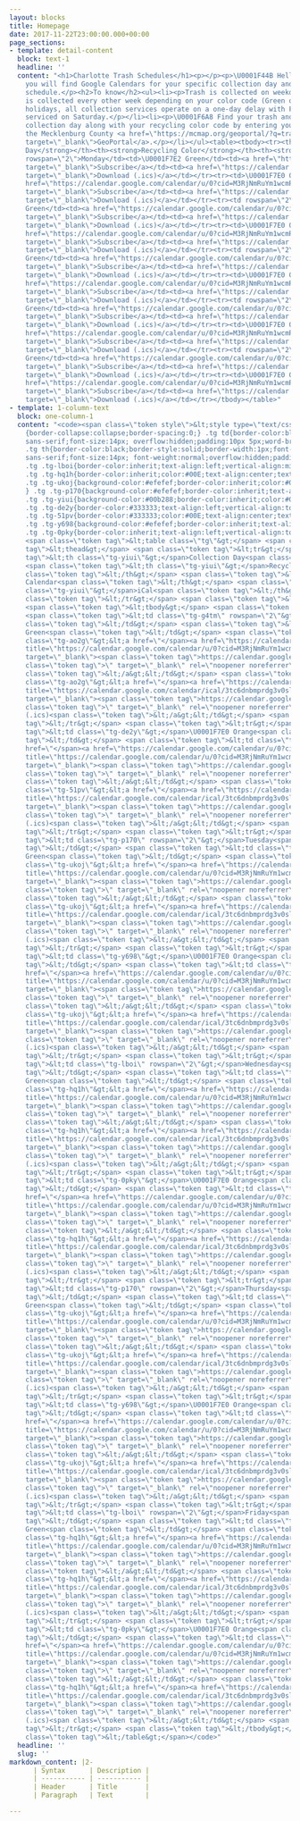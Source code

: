 ```yaml
---
layout: blocks
title: Homepage
date: 2017-11-22T23:00:00.000+00:00
page_sections:
- template: detail-content
  block: text-1
  headline: ''
  content: "<h1>Charlotte Trash Schedules</h1><p></p><p>\U0001F44B Hello fellow Charlotteans!</p><p>Below
    you will find Google Calendars for your specific collection day and recycling
    schedule.</p><h2>To know</h2><ul><li><p>Trash is collected on weekdays M-F.</p></li><li><p>Recycling
    is collected every other week depending on your color code (Green or Orange).</p></li><li><p>Observed
    holidays, all collection services operate on a one-day delay with Friday customers
    serviced on Saturday.</p></li><li><p>\U0001F6A8 Find your trash and recycling
    collection day along with your recycling color code by entering your address at
    the Mecklenburg County <a href=\"https://mcmap.org/geoportal/?q=trash\" title=\"GeoPortal\"
    target=\"_blank\">GeoPortal</a>.</p></li></ul><table><tbody><tr><th><strong>Collection
    Day</strong></th><th><strong>Recycling Color</strong></th><th><strong>Google Calendar</strong></th><th><strong>iCal</strong></th></tr><tr><td
    rowspan=\"2\">Monday</td><td>\U0001F7E2 Green</td><td><a href=\"https://calendar.google.com/calendar/u/0?cid=M3RjNmRuYm1wcmRnM3Ywc2xzZXRidmV0aWtAZ3JvdXAuY2FsZW5kYXIuZ29vZ2xlLmNvbQ\"
    target=\"_blank\">Subscribe</a></td><td><a href=\"https://calendar.google.com/calendar/ical/3tc6dnbmprdg3v0slsetbvetik%40group.calendar.google.com/public/basic.ics\"
    target=\"_blank\">Download (.ics)</a></td></tr><tr><td>\U0001F7E0 Orange</td><td><a
    href=\"https://calendar.google.com/calendar/u/0?cid=M3RjNmRuYm1wcmRnM3Ywc2xzZXRidmV0aWtAZ3JvdXAuY2FsZW5kYXIuZ29vZ2xlLmNvbQ\"
    target=\"_blank\">Subscribe</a></td><td><a href=\"https://calendar.google.com/calendar/ical/3tc6dnbmprdg3v0slsetbvetik%40group.calendar.google.com/public/basic.ics\"
    target=\"_blank\">Download (.ics)</a></td></tr><tr><td rowspan=\"2\">Tuesday</td><td>\U0001F7E2
    Green</td><td><a href=\"https://calendar.google.com/calendar/u/0?cid=M3RjNmRuYm1wcmRnM3Ywc2xzZXRidmV0aWtAZ3JvdXAuY2FsZW5kYXIuZ29vZ2xlLmNvbQ\"
    target=\"_blank\">Subscribe</a></td><td><a href=\"https://calendar.google.com/calendar/ical/3tc6dnbmprdg3v0slsetbvetik%40group.calendar.google.com/public/basic.ics\"
    target=\"_blank\">Download (.ics)</a></td></tr><tr><td>\U0001F7E0 Orange</td><td><a
    href=\"https://calendar.google.com/calendar/u/0?cid=M3RjNmRuYm1wcmRnM3Ywc2xzZXRidmV0aWtAZ3JvdXAuY2FsZW5kYXIuZ29vZ2xlLmNvbQ\"
    target=\"_blank\">Subscribe</a></td><td><a href=\"https://calendar.google.com/calendar/ical/3tc6dnbmprdg3v0slsetbvetik%40group.calendar.google.com/public/basic.ics\"
    target=\"_blank\">Download (.ics)</a></td></tr><tr><td rowspan=\"2\">Wednesday</td><td>\U0001F7E2
    Green</td><td><a href=\"https://calendar.google.com/calendar/u/0?cid=M3RjNmRuYm1wcmRnM3Ywc2xzZXRidmV0aWtAZ3JvdXAuY2FsZW5kYXIuZ29vZ2xlLmNvbQ\"
    target=\"_blank\">Subscribe</a></td><td><a href=\"https://calendar.google.com/calendar/ical/3tc6dnbmprdg3v0slsetbvetik%40group.calendar.google.com/public/basic.ics\"
    target=\"_blank\">Download (.ics)</a></td></tr><tr><td>\U0001F7E0 Orange</td><td><a
    href=\"https://calendar.google.com/calendar/u/0?cid=M3RjNmRuYm1wcmRnM3Ywc2xzZXRidmV0aWtAZ3JvdXAuY2FsZW5kYXIuZ29vZ2xlLmNvbQ\"
    target=\"_blank\">Subscribe</a></td><td><a href=\"https://calendar.google.com/calendar/ical/3tc6dnbmprdg3v0slsetbvetik%40group.calendar.google.com/public/basic.ics\"
    target=\"_blank\">Download (.ics)</a></td></tr><tr><td rowspan=\"2\">Thursday</td><td>\U0001F7E2
    Green</td><td><a href=\"https://calendar.google.com/calendar/u/0?cid=M3RjNmRuYm1wcmRnM3Ywc2xzZXRidmV0aWtAZ3JvdXAuY2FsZW5kYXIuZ29vZ2xlLmNvbQ\"
    target=\"_blank\">Subscribe</a></td><td><a href=\"https://calendar.google.com/calendar/ical/3tc6dnbmprdg3v0slsetbvetik%40group.calendar.google.com/public/basic.ics\"
    target=\"_blank\">Download (.ics)</a></td></tr><tr><td>\U0001F7E0 Orange</td><td><a
    href=\"https://calendar.google.com/calendar/u/0?cid=M3RjNmRuYm1wcmRnM3Ywc2xzZXRidmV0aWtAZ3JvdXAuY2FsZW5kYXIuZ29vZ2xlLmNvbQ\"
    target=\"_blank\">Subscribe</a></td><td><a href=\"https://calendar.google.com/calendar/ical/3tc6dnbmprdg3v0slsetbvetik%40group.calendar.google.com/public/basic.ics\"
    target=\"_blank\">Download (.ics)</a></td></tr><tr><td rowspan=\"2\">Friday</td><td>\U0001F7E2
    Green</td><td><a href=\"https://calendar.google.com/calendar/u/0?cid=M3RjNmRuYm1wcmRnM3Ywc2xzZXRidmV0aWtAZ3JvdXAuY2FsZW5kYXIuZ29vZ2xlLmNvbQ\"
    target=\"_blank\">Subscribe</a></td><td><a href=\"https://calendar.google.com/calendar/ical/3tc6dnbmprdg3v0slsetbvetik%40group.calendar.google.com/public/basic.ics\"
    target=\"_blank\">Download (.ics)</a></td></tr><tr><td>\U0001F7E0 Orange</td><td><a
    href=\"https://calendar.google.com/calendar/u/0?cid=M3RjNmRuYm1wcmRnM3Ywc2xzZXRidmV0aWtAZ3JvdXAuY2FsZW5kYXIuZ29vZ2xlLmNvbQ\"
    target=\"_blank\">Subscribe</a></td><td><a href=\"https://calendar.google.com/calendar/ical/3tc6dnbmprdg3v0slsetbvetik%40group.calendar.google.com/public/basic.ics\"
    target=\"_blank\">Download (.ics)</a></td></tr></tbody></table>"
- template: 1-column-text
  block: one-column-1
  content: "<code><span class=\"token style\">&lt;style type=\"text/css\"&gt; .tg
    {border-collapse:collapse;border-spacing:0;} .tg td{border-color:black;border-style:solid;border-width:1px;font-family:Arial,
    sans-serif;font-size:14px; overflow:hidden;padding:10px 5px;word-break:normal;}
    .tg th{border-color:black;border-style:solid;border-width:1px;font-family:Arial,
    sans-serif;font-size:14px; font-weight:normal;overflow:hidden;padding:10px 5px;word-break:normal;}
    .tg .tg-lboi{border-color:inherit;text-align:left;vertical-align:middle} .tg .tg-g4tm{border-color:#333333;text-align:left;vertical-align:middle}
    .tg .tg-hq1h{border-color:inherit;color:#00E;text-align:center;text-decoration:underline;vertical-align:top}
    .tg .tg-ukoj{background-color:#efefef;border-color:inherit;color:#00E;text-align:center;text-decoration:underline;vertical-align:top
    } .tg .tg-p170{background-color:#efefef;border-color:inherit;text-align:left;vertical-align:middle}
    .tg .tg-yiui{background-color:#00b288;border-color:inherit;color:#000000;font-weight:bold;text-align:left;vertical-align:top}
    .tg .tg-de2y{border-color:#333333;text-align:left;vertical-align:top} .tg .tg-ao2g{border-color:#333333;text-align:center;vertical-align:top}
    .tg .tg-51pv{border-color:#333333;color:#00E;text-align:center;text-decoration:underline;vertical-align:top}
    .tg .tg-y698{background-color:#efefef;border-color:inherit;text-align:left;vertical-align:top}
    .tg .tg-0pky{border-color:inherit;text-align:left;vertical-align:top} &lt;/style&gt;</span>
    <span class=\"token tag\">&lt;table class=\"tg\"&gt;</span> <span class=\"token
    tag\">&lt;thead&gt;</span> <span class=\"token tag\">&lt;tr&gt;</span> <span class=\"token
    tag\">&lt;th class=\"tg-yiui\"&gt;</span>Collection Day<span class=\"token tag\">&lt;/th&gt;</span>
    <span class=\"token tag\">&lt;th class=\"tg-yiui\"&gt;</span>Recycling Color<span
    class=\"token tag\">&lt;/th&gt;</span> <span class=\"token tag\">&lt;th class=\"tg-yiui\"&gt;</span>Google
    Calendar<span class=\"token tag\">&lt;/th&gt;</span> <span class=\"token tag\">&lt;th
    class=\"tg-yiui\"&gt;</span>iCal<span class=\"token tag\">&lt;/th&gt;</span> <span
    class=\"token tag\">&lt;/tr&gt;</span> <span class=\"token tag\">&lt;/thead&gt;</span>
    <span class=\"token tag\">&lt;tbody&gt;</span> <span class=\"token tag\">&lt;tr&gt;</span>
    <span class=\"token tag\">&lt;td class=\"tg-g4tm\" rowspan=\"2\"&gt;</span>Monday<span
    class=\"token tag\">&lt;/td&gt;</span> <span class=\"token tag\">&lt;td class=\"tg-de2y\"&gt;</span>\U0001F7E2
    Green<span class=\"token tag\">&lt;/td&gt;</span> <span class=\"token tag\">&lt;td
    class=\"tg-ao2g\"&gt;&lt;a href=\"</span><a href=\"https://calendar.google.com/calendar/u/0?cid=M3RjNmRuYm1wcmRnM3Ywc2xzZXRidmV0aWtAZ3JvdXAuY2FsZW5kYXIuZ29vZ2xlLmNvbQ\"
    title=\"https://calendar.google.com/calendar/u/0?cid=M3RjNmRuYm1wcmRnM3Ywc2xzZXRidmV0aWtAZ3JvdXAuY2FsZW5kYXIuZ29vZ2xlLmNvbQ\"
    target=\"_blank\"><span class=\"token tag\">https://calendar.google.com/calendar/u/0?cid=M3RjNmRuYm1wcmRnM3Ywc2xzZXRidmV0aWtAZ3JvdXAuY2FsZW5kYXIuZ29vZ2xlLmNvbQ</span></a><span
    class=\"token tag\">\" target=\"_blank\" rel=\"noopener noreferrer\"&gt;</span>Subscribe<span
    class=\"token tag\">&lt;/a&gt;&lt;/td&gt;</span> <span class=\"token tag\">&lt;td
    class=\"tg-ao2g\"&gt;&lt;a href=\"</span><a href=\"https://calendar.google.com/calendar/ical/3tc6dnbmprdg3v0slsetbvetik%40group.calendar.google.com/public/basic.ics\"
    title=\"https://calendar.google.com/calendar/ical/3tc6dnbmprdg3v0slsetbvetik%40group.calendar.google.com/public/basic.ics\"
    target=\"_blank\"><span class=\"token tag\">https://calendar.google.com/calendar/ical/3tc6dnbmprdg3v0slsetbvetik%40group.calendar.google.com/public/basic.ics</span></a><span
    class=\"token tag\">\" target=\"_blank\" rel=\"noopener noreferrer\"&gt;</span>Download
    (.ics)<span class=\"token tag\">&lt;/a&gt;&lt;/td&gt;</span> <span class=\"token
    tag\">&lt;/tr&gt;</span> <span class=\"token tag\">&lt;tr&gt;</span> <span class=\"token
    tag\">&lt;td class=\"tg-de2y\"&gt;</span>\U0001F7E0 Orange<span class=\"token
    tag\">&lt;/td&gt;</span> <span class=\"token tag\">&lt;td class=\"tg-51pv\"&gt;&lt;a
    href=\"</span><a href=\"https://calendar.google.com/calendar/u/0?cid=M3RjNmRuYm1wcmRnM3Ywc2xzZXRidmV0aWtAZ3JvdXAuY2FsZW5kYXIuZ29vZ2xlLmNvbQ\"
    title=\"https://calendar.google.com/calendar/u/0?cid=M3RjNmRuYm1wcmRnM3Ywc2xzZXRidmV0aWtAZ3JvdXAuY2FsZW5kYXIuZ29vZ2xlLmNvbQ\"
    target=\"_blank\"><span class=\"token tag\">https://calendar.google.com/calendar/u/0?cid=M3RjNmRuYm1wcmRnM3Ywc2xzZXRidmV0aWtAZ3JvdXAuY2FsZW5kYXIuZ29vZ2xlLmNvbQ</span></a><span
    class=\"token tag\">\" target=\"_blank\" rel=\"noopener noreferrer\"&gt;</span>Subscribe<span
    class=\"token tag\">&lt;/a&gt;&lt;/td&gt;</span> <span class=\"token tag\">&lt;td
    class=\"tg-51pv\"&gt;&lt;a href=\"</span><a href=\"https://calendar.google.com/calendar/ical/3tc6dnbmprdg3v0slsetbvetik%40group.calendar.google.com/public/basic.ics\"
    title=\"https://calendar.google.com/calendar/ical/3tc6dnbmprdg3v0slsetbvetik%40group.calendar.google.com/public/basic.ics\"
    target=\"_blank\"><span class=\"token tag\">https://calendar.google.com/calendar/ical/3tc6dnbmprdg3v0slsetbvetik%40group.calendar.google.com/public/basic.ics</span></a><span
    class=\"token tag\">\" target=\"_blank\" rel=\"noopener noreferrer\"&gt;</span>Download
    (.ics)<span class=\"token tag\">&lt;/a&gt;&lt;/td&gt;</span> <span class=\"token
    tag\">&lt;/tr&gt;</span> <span class=\"token tag\">&lt;tr&gt;</span> <span class=\"token
    tag\">&lt;td class=\"tg-p170\" rowspan=\"2\"&gt;</span>Tuesday<span class=\"token
    tag\">&lt;/td&gt;</span> <span class=\"token tag\">&lt;td class=\"tg-y698\"&gt;</span>\U0001F7E2
    Green<span class=\"token tag\">&lt;/td&gt;</span> <span class=\"token tag\">&lt;td
    class=\"tg-ukoj\"&gt;&lt;a href=\"</span><a href=\"https://calendar.google.com/calendar/u/0?cid=M3RjNmRuYm1wcmRnM3Ywc2xzZXRidmV0aWtAZ3JvdXAuY2FsZW5kYXIuZ29vZ2xlLmNvbQ\"
    title=\"https://calendar.google.com/calendar/u/0?cid=M3RjNmRuYm1wcmRnM3Ywc2xzZXRidmV0aWtAZ3JvdXAuY2FsZW5kYXIuZ29vZ2xlLmNvbQ\"
    target=\"_blank\"><span class=\"token tag\">https://calendar.google.com/calendar/u/0?cid=M3RjNmRuYm1wcmRnM3Ywc2xzZXRidmV0aWtAZ3JvdXAuY2FsZW5kYXIuZ29vZ2xlLmNvbQ</span></a><span
    class=\"token tag\">\" target=\"_blank\" rel=\"noopener noreferrer\"&gt;</span>Subscribe<span
    class=\"token tag\">&lt;/a&gt;&lt;/td&gt;</span> <span class=\"token tag\">&lt;td
    class=\"tg-ukoj\"&gt;&lt;a href=\"</span><a href=\"https://calendar.google.com/calendar/ical/3tc6dnbmprdg3v0slsetbvetik%40group.calendar.google.com/public/basic.ics\"
    title=\"https://calendar.google.com/calendar/ical/3tc6dnbmprdg3v0slsetbvetik%40group.calendar.google.com/public/basic.ics\"
    target=\"_blank\"><span class=\"token tag\">https://calendar.google.com/calendar/ical/3tc6dnbmprdg3v0slsetbvetik%40group.calendar.google.com/public/basic.ics</span></a><span
    class=\"token tag\">\" target=\"_blank\" rel=\"noopener noreferrer\"&gt;</span>Download
    (.ics)<span class=\"token tag\">&lt;/a&gt;&lt;/td&gt;</span> <span class=\"token
    tag\">&lt;/tr&gt;</span> <span class=\"token tag\">&lt;tr&gt;</span> <span class=\"token
    tag\">&lt;td class=\"tg-y698\"&gt;</span>\U0001F7E0 Orange<span class=\"token
    tag\">&lt;/td&gt;</span> <span class=\"token tag\">&lt;td class=\"tg-ukoj\"&gt;&lt;a
    href=\"</span><a href=\"https://calendar.google.com/calendar/u/0?cid=M3RjNmRuYm1wcmRnM3Ywc2xzZXRidmV0aWtAZ3JvdXAuY2FsZW5kYXIuZ29vZ2xlLmNvbQ\"
    title=\"https://calendar.google.com/calendar/u/0?cid=M3RjNmRuYm1wcmRnM3Ywc2xzZXRidmV0aWtAZ3JvdXAuY2FsZW5kYXIuZ29vZ2xlLmNvbQ\"
    target=\"_blank\"><span class=\"token tag\">https://calendar.google.com/calendar/u/0?cid=M3RjNmRuYm1wcmRnM3Ywc2xzZXRidmV0aWtAZ3JvdXAuY2FsZW5kYXIuZ29vZ2xlLmNvbQ</span></a><span
    class=\"token tag\">\" target=\"_blank\" rel=\"noopener noreferrer\"&gt;</span>Subscribe<span
    class=\"token tag\">&lt;/a&gt;&lt;/td&gt;</span> <span class=\"token tag\">&lt;td
    class=\"tg-ukoj\"&gt;&lt;a href=\"</span><a href=\"https://calendar.google.com/calendar/ical/3tc6dnbmprdg3v0slsetbvetik%40group.calendar.google.com/public/basic.ics\"
    title=\"https://calendar.google.com/calendar/ical/3tc6dnbmprdg3v0slsetbvetik%40group.calendar.google.com/public/basic.ics\"
    target=\"_blank\"><span class=\"token tag\">https://calendar.google.com/calendar/ical/3tc6dnbmprdg3v0slsetbvetik%40group.calendar.google.com/public/basic.ics</span></a><span
    class=\"token tag\">\" target=\"_blank\" rel=\"noopener noreferrer\"&gt;</span>Download
    (.ics)<span class=\"token tag\">&lt;/a&gt;&lt;/td&gt;</span> <span class=\"token
    tag\">&lt;/tr&gt;</span> <span class=\"token tag\">&lt;tr&gt;</span> <span class=\"token
    tag\">&lt;td class=\"tg-lboi\" rowspan=\"2\"&gt;</span>Wednesday<span class=\"token
    tag\">&lt;/td&gt;</span> <span class=\"token tag\">&lt;td class=\"tg-0pky\"&gt;</span>\U0001F7E2
    Green<span class=\"token tag\">&lt;/td&gt;</span> <span class=\"token tag\">&lt;td
    class=\"tg-hq1h\"&gt;&lt;a href=\"</span><a href=\"https://calendar.google.com/calendar/u/0?cid=M3RjNmRuYm1wcmRnM3Ywc2xzZXRidmV0aWtAZ3JvdXAuY2FsZW5kYXIuZ29vZ2xlLmNvbQ\"
    title=\"https://calendar.google.com/calendar/u/0?cid=M3RjNmRuYm1wcmRnM3Ywc2xzZXRidmV0aWtAZ3JvdXAuY2FsZW5kYXIuZ29vZ2xlLmNvbQ\"
    target=\"_blank\"><span class=\"token tag\">https://calendar.google.com/calendar/u/0?cid=M3RjNmRuYm1wcmRnM3Ywc2xzZXRidmV0aWtAZ3JvdXAuY2FsZW5kYXIuZ29vZ2xlLmNvbQ</span></a><span
    class=\"token tag\">\" target=\"_blank\" rel=\"noopener noreferrer\"&gt;</span>Subscribe<span
    class=\"token tag\">&lt;/a&gt;&lt;/td&gt;</span> <span class=\"token tag\">&lt;td
    class=\"tg-hq1h\"&gt;&lt;a href=\"</span><a href=\"https://calendar.google.com/calendar/ical/3tc6dnbmprdg3v0slsetbvetik%40group.calendar.google.com/public/basic.ics\"
    title=\"https://calendar.google.com/calendar/ical/3tc6dnbmprdg3v0slsetbvetik%40group.calendar.google.com/public/basic.ics\"
    target=\"_blank\"><span class=\"token tag\">https://calendar.google.com/calendar/ical/3tc6dnbmprdg3v0slsetbvetik%40group.calendar.google.com/public/basic.ics</span></a><span
    class=\"token tag\">\" target=\"_blank\" rel=\"noopener noreferrer\"&gt;</span>Download
    (.ics)<span class=\"token tag\">&lt;/a&gt;&lt;/td&gt;</span> <span class=\"token
    tag\">&lt;/tr&gt;</span> <span class=\"token tag\">&lt;tr&gt;</span> <span class=\"token
    tag\">&lt;td class=\"tg-0pky\"&gt;</span>\U0001F7E0 Orange<span class=\"token
    tag\">&lt;/td&gt;</span> <span class=\"token tag\">&lt;td class=\"tg-hq1h\"&gt;&lt;a
    href=\"</span><a href=\"https://calendar.google.com/calendar/u/0?cid=M3RjNmRuYm1wcmRnM3Ywc2xzZXRidmV0aWtAZ3JvdXAuY2FsZW5kYXIuZ29vZ2xlLmNvbQ\"
    title=\"https://calendar.google.com/calendar/u/0?cid=M3RjNmRuYm1wcmRnM3Ywc2xzZXRidmV0aWtAZ3JvdXAuY2FsZW5kYXIuZ29vZ2xlLmNvbQ\"
    target=\"_blank\"><span class=\"token tag\">https://calendar.google.com/calendar/u/0?cid=M3RjNmRuYm1wcmRnM3Ywc2xzZXRidmV0aWtAZ3JvdXAuY2FsZW5kYXIuZ29vZ2xlLmNvbQ</span></a><span
    class=\"token tag\">\" target=\"_blank\" rel=\"noopener noreferrer\"&gt;</span>Subscribe<span
    class=\"token tag\">&lt;/a&gt;&lt;/td&gt;</span> <span class=\"token tag\">&lt;td
    class=\"tg-hq1h\"&gt;&lt;a href=\"</span><a href=\"https://calendar.google.com/calendar/ical/3tc6dnbmprdg3v0slsetbvetik%40group.calendar.google.com/public/basic.ics\"
    title=\"https://calendar.google.com/calendar/ical/3tc6dnbmprdg3v0slsetbvetik%40group.calendar.google.com/public/basic.ics\"
    target=\"_blank\"><span class=\"token tag\">https://calendar.google.com/calendar/ical/3tc6dnbmprdg3v0slsetbvetik%40group.calendar.google.com/public/basic.ics</span></a><span
    class=\"token tag\">\" target=\"_blank\" rel=\"noopener noreferrer\"&gt;</span>Download
    (.ics)<span class=\"token tag\">&lt;/a&gt;&lt;/td&gt;</span> <span class=\"token
    tag\">&lt;/tr&gt;</span> <span class=\"token tag\">&lt;tr&gt;</span> <span class=\"token
    tag\">&lt;td class=\"tg-p170\" rowspan=\"2\"&gt;</span>Thursday<span class=\"token
    tag\">&lt;/td&gt;</span> <span class=\"token tag\">&lt;td class=\"tg-y698\"&gt;</span>\U0001F7E2
    Green<span class=\"token tag\">&lt;/td&gt;</span> <span class=\"token tag\">&lt;td
    class=\"tg-ukoj\"&gt;&lt;a href=\"</span><a href=\"https://calendar.google.com/calendar/u/0?cid=M3RjNmRuYm1wcmRnM3Ywc2xzZXRidmV0aWtAZ3JvdXAuY2FsZW5kYXIuZ29vZ2xlLmNvbQ\"
    title=\"https://calendar.google.com/calendar/u/0?cid=M3RjNmRuYm1wcmRnM3Ywc2xzZXRidmV0aWtAZ3JvdXAuY2FsZW5kYXIuZ29vZ2xlLmNvbQ\"
    target=\"_blank\"><span class=\"token tag\">https://calendar.google.com/calendar/u/0?cid=M3RjNmRuYm1wcmRnM3Ywc2xzZXRidmV0aWtAZ3JvdXAuY2FsZW5kYXIuZ29vZ2xlLmNvbQ</span></a><span
    class=\"token tag\">\" target=\"_blank\" rel=\"noopener noreferrer\"&gt;</span>Subscribe<span
    class=\"token tag\">&lt;/a&gt;&lt;/td&gt;</span> <span class=\"token tag\">&lt;td
    class=\"tg-ukoj\"&gt;&lt;a href=\"</span><a href=\"https://calendar.google.com/calendar/ical/3tc6dnbmprdg3v0slsetbvetik%40group.calendar.google.com/public/basic.ics\"
    title=\"https://calendar.google.com/calendar/ical/3tc6dnbmprdg3v0slsetbvetik%40group.calendar.google.com/public/basic.ics\"
    target=\"_blank\"><span class=\"token tag\">https://calendar.google.com/calendar/ical/3tc6dnbmprdg3v0slsetbvetik%40group.calendar.google.com/public/basic.ics</span></a><span
    class=\"token tag\">\" target=\"_blank\" rel=\"noopener noreferrer\"&gt;</span>Download
    (.ics)<span class=\"token tag\">&lt;/a&gt;&lt;/td&gt;</span> <span class=\"token
    tag\">&lt;/tr&gt;</span> <span class=\"token tag\">&lt;tr&gt;</span> <span class=\"token
    tag\">&lt;td class=\"tg-y698\"&gt;</span>\U0001F7E0 Orange<span class=\"token
    tag\">&lt;/td&gt;</span> <span class=\"token tag\">&lt;td class=\"tg-ukoj\"&gt;&lt;a
    href=\"</span><a href=\"https://calendar.google.com/calendar/u/0?cid=M3RjNmRuYm1wcmRnM3Ywc2xzZXRidmV0aWtAZ3JvdXAuY2FsZW5kYXIuZ29vZ2xlLmNvbQ\"
    title=\"https://calendar.google.com/calendar/u/0?cid=M3RjNmRuYm1wcmRnM3Ywc2xzZXRidmV0aWtAZ3JvdXAuY2FsZW5kYXIuZ29vZ2xlLmNvbQ\"
    target=\"_blank\"><span class=\"token tag\">https://calendar.google.com/calendar/u/0?cid=M3RjNmRuYm1wcmRnM3Ywc2xzZXRidmV0aWtAZ3JvdXAuY2FsZW5kYXIuZ29vZ2xlLmNvbQ</span></a><span
    class=\"token tag\">\" target=\"_blank\" rel=\"noopener noreferrer\"&gt;</span>Subscribe<span
    class=\"token tag\">&lt;/a&gt;&lt;/td&gt;</span> <span class=\"token tag\">&lt;td
    class=\"tg-ukoj\"&gt;&lt;a href=\"</span><a href=\"https://calendar.google.com/calendar/ical/3tc6dnbmprdg3v0slsetbvetik%40group.calendar.google.com/public/basic.ics\"
    title=\"https://calendar.google.com/calendar/ical/3tc6dnbmprdg3v0slsetbvetik%40group.calendar.google.com/public/basic.ics\"
    target=\"_blank\"><span class=\"token tag\">https://calendar.google.com/calendar/ical/3tc6dnbmprdg3v0slsetbvetik%40group.calendar.google.com/public/basic.ics</span></a><span
    class=\"token tag\">\" target=\"_blank\" rel=\"noopener noreferrer\"&gt;</span>Download
    (.ics)<span class=\"token tag\">&lt;/a&gt;&lt;/td&gt;</span> <span class=\"token
    tag\">&lt;/tr&gt;</span> <span class=\"token tag\">&lt;tr&gt;</span> <span class=\"token
    tag\">&lt;td class=\"tg-lboi\" rowspan=\"2\"&gt;</span>Friday<span class=\"token
    tag\">&lt;/td&gt;</span> <span class=\"token tag\">&lt;td class=\"tg-0pky\"&gt;</span>\U0001F7E2
    Green<span class=\"token tag\">&lt;/td&gt;</span> <span class=\"token tag\">&lt;td
    class=\"tg-hq1h\"&gt;&lt;a href=\"</span><a href=\"https://calendar.google.com/calendar/u/0?cid=M3RjNmRuYm1wcmRnM3Ywc2xzZXRidmV0aWtAZ3JvdXAuY2FsZW5kYXIuZ29vZ2xlLmNvbQ\"
    title=\"https://calendar.google.com/calendar/u/0?cid=M3RjNmRuYm1wcmRnM3Ywc2xzZXRidmV0aWtAZ3JvdXAuY2FsZW5kYXIuZ29vZ2xlLmNvbQ\"
    target=\"_blank\"><span class=\"token tag\">https://calendar.google.com/calendar/u/0?cid=M3RjNmRuYm1wcmRnM3Ywc2xzZXRidmV0aWtAZ3JvdXAuY2FsZW5kYXIuZ29vZ2xlLmNvbQ</span></a><span
    class=\"token tag\">\" target=\"_blank\" rel=\"noopener noreferrer\"&gt;</span>Subscribe<span
    class=\"token tag\">&lt;/a&gt;&lt;/td&gt;</span> <span class=\"token tag\">&lt;td
    class=\"tg-hq1h\"&gt;&lt;a href=\"</span><a href=\"https://calendar.google.com/calendar/ical/3tc6dnbmprdg3v0slsetbvetik%40group.calendar.google.com/public/basic.ics\"
    title=\"https://calendar.google.com/calendar/ical/3tc6dnbmprdg3v0slsetbvetik%40group.calendar.google.com/public/basic.ics\"
    target=\"_blank\"><span class=\"token tag\">https://calendar.google.com/calendar/ical/3tc6dnbmprdg3v0slsetbvetik%40group.calendar.google.com/public/basic.ics</span></a><span
    class=\"token tag\">\" target=\"_blank\" rel=\"noopener noreferrer\"&gt;</span>Download
    (.ics)<span class=\"token tag\">&lt;/a&gt;&lt;/td&gt;</span> <span class=\"token
    tag\">&lt;/tr&gt;</span> <span class=\"token tag\">&lt;tr&gt;</span> <span class=\"token
    tag\">&lt;td class=\"tg-0pky\"&gt;</span>\U0001F7E0 Orange<span class=\"token
    tag\">&lt;/td&gt;</span> <span class=\"token tag\">&lt;td class=\"tg-hq1h\"&gt;&lt;a
    href=\"</span><a href=\"https://calendar.google.com/calendar/u/0?cid=M3RjNmRuYm1wcmRnM3Ywc2xzZXRidmV0aWtAZ3JvdXAuY2FsZW5kYXIuZ29vZ2xlLmNvbQ\"
    title=\"https://calendar.google.com/calendar/u/0?cid=M3RjNmRuYm1wcmRnM3Ywc2xzZXRidmV0aWtAZ3JvdXAuY2FsZW5kYXIuZ29vZ2xlLmNvbQ\"
    target=\"_blank\"><span class=\"token tag\">https://calendar.google.com/calendar/u/0?cid=M3RjNmRuYm1wcmRnM3Ywc2xzZXRidmV0aWtAZ3JvdXAuY2FsZW5kYXIuZ29vZ2xlLmNvbQ</span></a><span
    class=\"token tag\">\" target=\"_blank\" rel=\"noopener noreferrer\"&gt;</span>Subscribe<span
    class=\"token tag\">&lt;/a&gt;&lt;/td&gt;</span> <span class=\"token tag\">&lt;td
    class=\"tg-hq1h\"&gt;&lt;a href=\"</span><a href=\"https://calendar.google.com/calendar/ical/3tc6dnbmprdg3v0slsetbvetik%40group.calendar.google.com/public/basic.ics\"
    title=\"https://calendar.google.com/calendar/ical/3tc6dnbmprdg3v0slsetbvetik%40group.calendar.google.com/public/basic.ics\"
    target=\"_blank\"><span class=\"token tag\">https://calendar.google.com/calendar/ical/3tc6dnbmprdg3v0slsetbvetik%40group.calendar.google.com/public/basic.ics</span></a><span
    class=\"token tag\">\" target=\"_blank\" rel=\"noopener noreferrer\"&gt;</span>Download
    (.ics)<span class=\"token tag\">&lt;/a&gt;&lt;/td&gt;</span> <span class=\"token
    tag\">&lt;/tr&gt;</span> <span class=\"token tag\">&lt;/tbody&gt;</span> <span
    class=\"token tag\">&lt;/table&gt;</span></code>"
  headline: ''
  slug: ''
markdown_content: |2-
      | Syntax      | Description |
      | ----------- | ----------- |
      | Header      | Title       |
      | Paragraph   | Text        |

---
```

